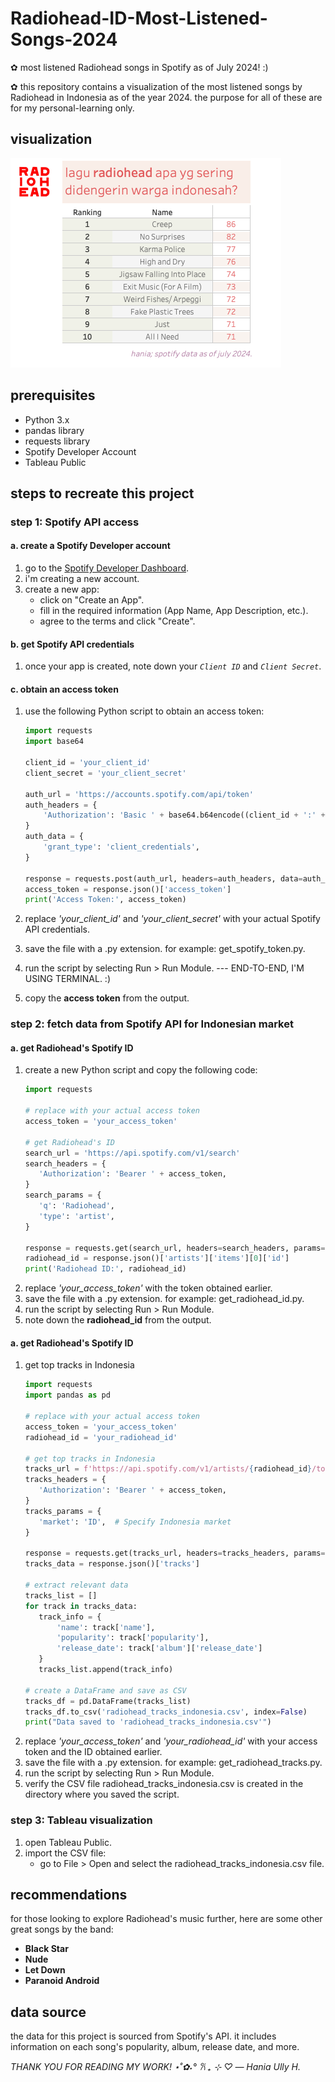 # Radiohead-ID-Most-Listened-Songs-2024
✿ most listened Radiohead songs in Spotify as of July 2024! :)

✿ this repository contains a visualization of the most listened songs by Radiohead in Indonesia as of the year 2024. the purpose for all of these are for my personal-learning only.

## visualization

![Visualization](https://github.com/haniaully/Radiohead-ID-Most-Listened-Songs-2024/blob/4faf7a3fd9f248d1bab7e2ae53ce52ff38c4e7a0/Radiohead%20ID%202024.png)

## prerequisites

- Python 3.x
- pandas library
- requests library
- Spotify Developer Account
- Tableau Public
  
## steps to recreate this project
  
### step 1: Spotify API access

#### a. create a Spotify Developer account
1. go to the [Spotify Developer Dashboard](https://developer.spotify.com/dashboard/login).
2. i'm creating a new account.
3. create a new app:
   - click on "Create an App".
   - fill in the required information (App Name, App Description, etc.).
   - agree to the terms and click "Create".

#### b. get Spotify API credentials
1. once your app is created, note down your _`Client ID`_ and _`Client Secret`_.

#### c. obtain an access token
1. use the following Python script to obtain an access token:

   ```python
   import requests
   import base64

   client_id = 'your_client_id'
   client_secret = 'your_client_secret'

   auth_url = 'https://accounts.spotify.com/api/token'
   auth_headers = {
       'Authorization': 'Basic ' + base64.b64encode((client_id + ':' + client_secret).encode('utf-8')).decode('utf-8'),
   }
   auth_data = {
       'grant_type': 'client_credentials',
   }

   response = requests.post(auth_url, headers=auth_headers, data=auth_data)
   access_token = response.json()['access_token']
   print('Access Token:', access_token)

2. replace _'your_client_id'_ and _'your_client_secret'_ with your actual Spotify API credentials.
3. save the file with a .py extension. for example: get_spotify_token.py.
4. run the script by selecting Run > Run Module. --- END-TO-END, I'M USING TERMINAL. :)
5. copy the **access token** from the output.

### step 2: fetch data from Spotify API for Indonesian market

#### a. get Radiohead's Spotify ID
1. create a new Python script and copy the following code:
   ```python
   import requests

   # replace with your actual access token
   access_token = 'your_access_token'

   # get Radiohead's ID
   search_url = 'https://api.spotify.com/v1/search'
   search_headers = {
      'Authorization': 'Bearer ' + access_token,
   }
   search_params = {
      'q': 'Radiohead',
      'type': 'artist',
   }

   response = requests.get(search_url, headers=search_headers, params=search_params)
   radiohead_id = response.json()['artists']['items'][0]['id']
   print('Radiohead ID:', radiohead_id)

2. replace _'your_access_token'_ with the token obtained earlier.
3. save the file with a .py extension. for example: get_radiohead_id.py.
4. run the script by selecting Run > Run Module.
5. note down the **radiohead_id** from the output.

#### a. get Radiohead's Spotify ID
1. get top tracks in Indonesia
   ```python
   import requests
   import pandas as pd

   # replace with your actual access token
   access_token = 'your_access_token'
   radiohead_id = 'your_radiohead_id'

   # get top tracks in Indonesia
   tracks_url = f'https://api.spotify.com/v1/artists/{radiohead_id}/top-tracks'
   tracks_headers = {
      'Authorization': 'Bearer ' + access_token,
   }
   tracks_params = {
      'market': 'ID',  # Specify Indonesia market
   }

   response = requests.get(tracks_url, headers=tracks_headers, params=tracks_params)
   tracks_data = response.json()['tracks']

   # extract relevant data
   tracks_list = []
   for track in tracks_data:
      track_info = {
          'name': track['name'],
          'popularity': track['popularity'],
          'release_date': track['album']['release_date']
      }
      tracks_list.append(track_info)

   # create a DataFrame and save as CSV
   tracks_df = pd.DataFrame(tracks_list)
   tracks_df.to_csv('radiohead_tracks_indonesia.csv', index=False)
   print("Data saved to 'radiohead_tracks_indonesia.csv'")

2. replace _'your_access_token'_ and _'your_radiohead_id'_ with your access token and the ID obtained earlier.
3. save the file with a .py extension. for example: get_radiohead_tracks.py.
4. run the script by selecting Run > Run Module.
5. verify the CSV file radiohead_tracks_indonesia.csv is created in the directory where you saved the script.

### step 3: Tableau visualization
1. open Tableau Public.
2. import the CSV file:
     - go to File > Open and select the radiohead_tracks_indonesia.csv file.

## recommendations

for those looking to explore Radiohead's music further, here are some other great songs by the band:

- **Black Star**
- **Nude**
- **Let Down**
- **Paranoid Android**

## data source

the data for this project is sourced from Spotify's API. it includes information on each song's popularity, album, release date, and more.

_THANK YOU FOR READING MY WORK! ⋆˚✿˖° 𐙚 ₊ ⊹ ♡ — Hania Ully H._
